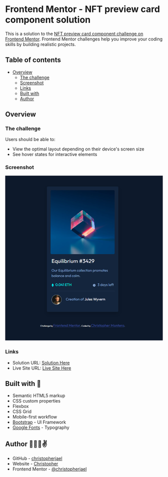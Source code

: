 # Frontend Mentor - NFT preview card component solution

This is a solution to the [NFT preview card component challenge on Frontend Mentor](https://www.frontendmentor.io/challenges/nft-preview-card-component-SbdUL_w0U). Frontend Mentor challenges help you improve your coding skills by building realistic projects. 

## Table of contents

- [Overview](#overview)
  - [The challenge](#the-challenge)
  - [Screenshot](#screenshot)
  - [Links](#links)
  - [Built with](#built-with)
  - [Author](#author)

## Overview

### <a name="the-challenge"></a> The challenge

Users should be able to:

- View the optimal layout depending on their device's screen size
- See hover states for interactive elements

### <a name="screenshot"></a> Screenshot

![page-preview](./images/page-preview.png)

### <a name="links"></a> Links

- Solution URL: [Solution Here](https://www.frontendmentor.io/solutions/nft-preview-card-with-bootstrap-Dy0hk55yV)
- Live Site URL: [Live Site Here](https://christopherjael.github.io/NFT-card-preview-solution/)


## <a name="built-with"></a> Built with 🔨

- Semantic HTML5 markup
- CSS custom properties
- Flexbox
- CSS Grid
- Mobile-first workflow
- [Bootstrap](https://getbootstrap.com/) - UI Framework
- [Google Fonts](https://fonts.google.com/) - Typography

## <a name="author"></a>Author 🧑🏽‍💻✌️

- GitHub - [christopherjael](https://github.com/christopherjael)
- Website - [Christopher](https://christopherjael.github.io/)
- Frontend Mentor - [@christopherjael](https://www.frontendmentor.io/profile/christopherjael)
